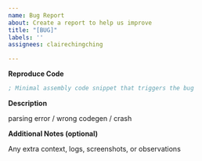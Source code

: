 ```yaml
---
name: Bug Report
about: Create a report to help us improve
title: "[BUG]"
labels: ''
assignees: clairechingching

---
```


**Reproduce Code**

```asm
; Minimal assembly code snippet that triggers the bug
```

**Description**

parsing error / wrong codegen / crash 

**Additional Notes (optional)**

Any extra context, logs, screenshots, or observations
